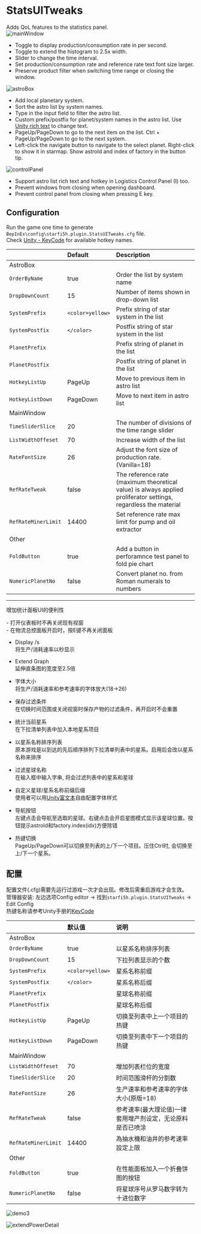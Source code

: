 # StatsUITweaks


Adds QoL features to the statistics panel.  
![mainWindow](https://raw.githubusercontent.com/starfi5h/DSP_Mod_Support/dev/StatsUITweaks/img/mainWindow.png)
- Toggle to display production/consumption rate in per second.
- Toggle to extend the histogram to 2.5x width.
- Slider to change the time interval.
- Set production/consumption rate and reference rate text font size larger.
- Preserve product filter when switching time range or closing the window.

![astroBox](https://raw.githubusercontent.com/starfi5h/DSP_Mod_Support/dev/StatsUITweaks/img/astroBox.jpg)  
- Add local planetary system.  
- Sort the astro list by system names.  
- Type in the input field to filter the astro list.  
- Custom prefix/postfix for planet/system names in the astro list. Use [Unity rich text](https://docs.unity3d.com/2018.4/Documentation/Manual/StyledText.html) to change text.  
- PageUp/PageDown to go to the next item on the list. Ctrl + PageUp/PageDown to go to the next system.  
- Left-click the navigate button to navigate to the select planet. Right-click to show it in starmap. Show astroId and index of factory in the button tip.  

![controlPanel](https://raw.githubusercontent.com/starfi5h/DSP_Mod_Support/dev/StatsUITweaks/img/controlPanel.png)  
- Support astro list rich text and hotkey in Logistics Control Panel (I) too.  
- Prevent windows from closing when opening dashboard.
- Prevent control panel from closing when pressing E key.

## Configuration
Run the game one time to generate `BepInEx\config\starfi5h.plugin.StatsUITweaks.cfg` file.  
Check [Unity - KeyCode](https://docs.unity3d.com/2018.4/Documentation/ScriptReference/KeyCode.html) for available hotkey names.  

| | Default | Description |
| :----- | :------ | :---------- |
| AstroBox | | |
| `OrderByName`     | true           | Order the list by system name |
| `DropDownCount`   | 15             | Number of items shown in drop-down list |
| `SystemPrefix`    | `<color=yellow>` | Prefix string of star system in the list |
| `SystemPostfix`   | `</color>`       | Postfix string of star system in the list |
| `PlanetPrefix`    | `ㅤ`             | Prefix string of planet in the list |
| `PlanetPostfix`   |                | Postfix string of planet in the list |
| `HotkeyListUp`    | PageUp   | Move to previous item in astro list |
| `HotkeyListDown`    | PageDown | Move to next item in astro list |
| MainWindow | | |
| `TimeSliderSlice` | 20     | The number of divisions of the time range slider |
| `ListWidthOffeset`| 70     | Increase width of the list |
| `RateFontSize`    | 26     | Adjust the font size of production rate. (Vanilla=18) |
| `RefRateTweak`    | false  | The reference rate (maximum theoretical value) is always applied proliferator settings, regardless the material |
| `RefRateMinerLimit`| 14400 | Set reference rate max limit for pump and oil extractor |
| Other | | |
| `FoldButton`      | true   | Add a button in perforamnce test panel to fold pie chart |
| `NumericPlanetNo` | false  | Convert planet no. from Roman numerals to numbers |

----

增加统计面板UI的便利性

\- 打开仪表板时不再关闭现有视窗  
\- 在物流总控面板开启时，按E键不再关闭面板  

- Display /s  
将生产/消耗速率以秒显示

- Extend Graph  
延伸直条图的宽度至2.5倍

- 字体大小  
将生产/消耗速率和参考速率的字体放大(18->26)

- 保存过滤条件  
在切换时间范围或关闭视窗时保存产物的过滤条件，再开启时不会重置

- 统计当前星系  
在下拉清单列表中加入本地星系项目

- 以星系名称排序列表  
原本游戏是以到达的先后顺序排列下拉清单列表中的星系。启用后会改以星系名称来排序

- 过滤星球名称  
在输入框中输入字串, 将会过滤列表中的星系和星球

- 自定义星球/星系名称前缀后缀  
使用者可以用[Unity富文本](https://docs.unity3d.com/2018.4/Documentation/Manual/StyledText.html)自由配置字体样式

- 导航按钮  
左键点击会导航至选取的星球。右键点击会开启星图模式显示该星球位置。按钮提示astroId和factory.index(idx)方便除错  

- 热键切换  
PageUp/PageDown可以切换至列表的上/下一个项目。压住Ctrl时, 会切换至上/下一个星系。

## 配置   
配置文件(.cfg)需要先运行过游戏一次才会出现。修改后需重启游戏才会生效。    
管理器安装: 左边选项Config editor -> 找到`starfi5h.plugin.StatsUITweaks` -> Edit Config  
热键名称请参考Unity手册的[KeyCode](https://docs.unity3d.com/2018.4/Documentation/ScriptReference/KeyCode.html)  
 
| | 默认值 | 说明 | 
| :----- | :------ | :---------- |
| AstroBox | | |
| `OrderByName`     | true           | 以星系名称排序列表 |
| `DropDownCount`   | 15             | 下拉列表显示的个数 |
| `SystemPrefix`    | `<color=yellow>` | 星系名称前缀 |
| `SystemPostfix`   | `</color>`       | 星系名称后缀 |
| `PlanetPrefix`    | `ㅤ`             | 星球名称前缀 |
| `PlanetPostfix`   |                | 星球名称后缀 |
| `HotkeyListUp`    | PageUp   | 切换至列表中上一个项目的热键 |
| `HotkeyListDown`  | PageDown | 切换至列表中下一个项目的热键 |
| MainWindow | | |
| `ListWidthOffeset`| 70       | 增加列表栏位的宽度 |
| `TimeSliderSlice` | 20       | 时间范围滑杆的分割数 |
| `RateFontSize`    | 26       | 生产速率和参考速率的字体大小(原版=18) |
| `RefRateTweak`    | false    | 参考速率(最大理论值)一律套用增产剂设定，无论原料是否已喷涂 |
| `RefRateMinerLimit`| 14400   | 為抽水機和油井的参考速率設定上限 |
| Other | | |
| `FoldButton`      | true     | 在性能面板加入一个折叠饼图的按钮 |
| `NumericPlanetNo` | false    | 将星球序号从罗马数字转为十进位数字 |

![demo3](https://raw.githubusercontent.com/starfi5h/DSP_Mod_Support/dev/StatsUITweaks/img/demo3.jpg)  

![extendPowerDetail](https://raw.githubusercontent.com/starfi5h/DSP_Mod_Support/dev/StatsUITweaks/img/extendPowerDetail.png)  